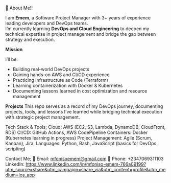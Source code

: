 👋 About Me!!

I am **Emem**, a Software Project Manager with 3+ years of experience leading developers and DevOps teams.  
I’m currently learning **DevOps and Cloud Engineering** to deepen my technical expertise in project management and bridge the gap between strategy and execution.  

**Mission**

I’ll be:  
- Building real-world DevOps projects  
- Gaining hands-on AWS and CI/CD experience  
- Practicing Infrastructure as Code (Terraform)  
- Learning containerization with Docker & Kubernetes  
- Documenting lessons learned in cost optimization and resource management 

 **Projects**
 This repo serves as a record of my DevOps journey, documenting projects, tools, and lessons I’ve learned while bridging technical execution with strategic project management.

Tech Stack & Tools;
Cloud: AWS (EC2, S3, Lambda, DynamoDB, CloudFront, RDS)
CI/CD: GitHub Actions, AWS CodePipeline
Containers: Docker (Kubernetes learning in progress)
Project Management: Agile (Scrum, Kanban), Jira, 
Languages: Python, Bash, JavaScript (basics for DevOps scripting)

Contact Me;
📧 Email: mfonisoemem@gmail.com
📱 Phone: ‪+2347069311103‬
LinkedIn: https://www.linkedin.com/in/mfoniso-emem-766a09199?utm_source=share&utm_campaign=share_via&utm_content=profile&utm_medium=ios_app 
